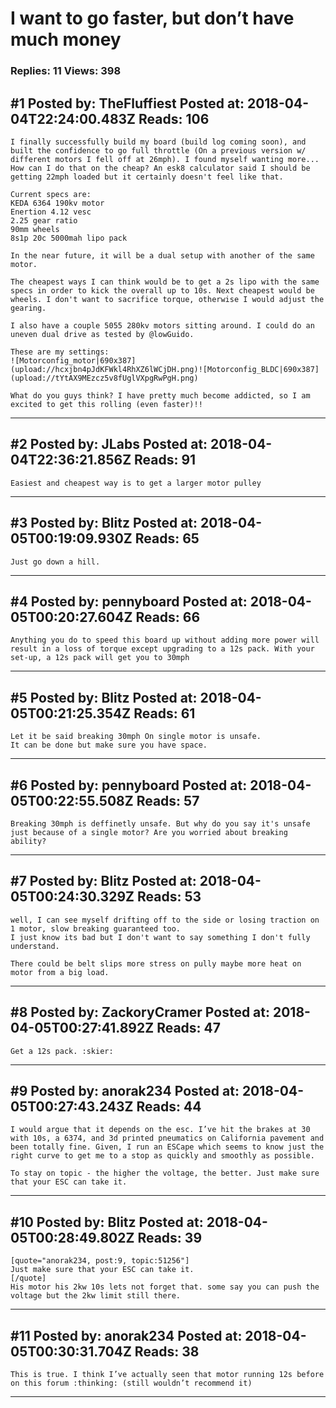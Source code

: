 # I want to go faster, but don&rsquo;t have much money

### Replies: 11 Views: 398

## \#1 Posted by: TheFluffiest Posted at: 2018-04-04T22:24:00.483Z Reads: 106

```
I finally successfully build my board (build log coming soon), and built the confidence to go full throttle (On a previous version w/ different motors I fell off at 26mph). I found myself wanting more... How can I do that on the cheap? An esk8 calculator said I should be getting 22mph loaded but it certainly doesn't feel like that.

Current specs are:
KEDA 6364 190kv motor
Enertion 4.12 vesc
2.25 gear ratio
90mm wheels
8s1p 20c 5000mah lipo pack

In the near future, it will be a dual setup with another of the same motor.

The cheapest ways I can think would be to get a 2s lipo with the same specs in order to kick the overall up to 10s. Next cheapest would be wheels. I don't want to sacrifice torque, otherwise I would adjust the gearing.

I also have a couple 5055 280kv motors sitting around. I could do an uneven dual drive as tested by @lowGuido.  

These are my settings:
![Motorconfig_motor|690x387](upload://hcxjbn4pJdKFWkl4RhXZ6lWCjDH.png)![Motorconfig_BLDC|690x387](upload://tYtAX9MEzcz5v8fUglVXpgRwPgH.png)

What do you guys think? I have pretty much become addicted, so I am excited to get this rolling (even faster)!!
```

---
## \#2 Posted by: JLabs Posted at: 2018-04-04T22:36:21.856Z Reads: 91

```
Easiest and cheapest way is to get a larger motor pulley
```

---
## \#3 Posted by: Blitz Posted at: 2018-04-05T00:19:09.930Z Reads: 65

```
Just go down a hill.
```

---
## \#4 Posted by: pennyboard Posted at: 2018-04-05T00:20:27.604Z Reads: 66

```
Anything you do to speed this board up without adding more power will result in a loss of torque except upgrading to a 12s pack. With your set-up, a 12s pack will get you to 30mph
```

---
## \#5 Posted by: Blitz Posted at: 2018-04-05T00:21:25.354Z Reads: 61

```
Let it be said breaking 30mph On single motor is unsafe.
It can be done but make sure you have space.
```

---
## \#6 Posted by: pennyboard Posted at: 2018-04-05T00:22:55.508Z Reads: 57

```
Breaking 30mph is deffinetly unsafe. But why do you say it's unsafe just because of a single motor? Are you worried about breaking ability?
```

---
## \#7 Posted by: Blitz Posted at: 2018-04-05T00:24:30.329Z Reads: 53

```
well, I can see myself drifting off to the side or losing traction on 1 motor, slow breaking guaranteed too.
I just know its bad but I don't want to say something I don't fully understand.

There could be belt slips more stress on pully maybe more heat on motor from a big load.
```

---
## \#8 Posted by: ZackoryCramer Posted at: 2018-04-05T00:27:41.892Z Reads: 47

```
Get a 12s pack. :skier:
```

---
## \#9 Posted by: anorak234 Posted at: 2018-04-05T00:27:43.243Z Reads: 44

```
I would argue that it depends on the esc. I’ve hit the brakes at 30 with 10s, a 6374, and 3d printed pneumatics on California pavement and been totally fine. Given, I run an ESCape which seems to know just the right curve to get me to a stop as quickly and smoothly as possible.

To stay on topic - the higher the voltage, the better. Just make sure that your ESC can take it.
```

---
## \#10 Posted by: Blitz Posted at: 2018-04-05T00:28:49.802Z Reads: 39

```
[quote="anorak234, post:9, topic:51256"]
Just make sure that your ESC can take it.
[/quote]
His motor his 2kw 10s lets not forget that. some say you can push the voltage but the 2kw limit still there.
```

---
## \#11 Posted by: anorak234 Posted at: 2018-04-05T00:30:31.704Z Reads: 38

```
This is true. I think I’ve actually seen that motor running 12s before on this forum :thinking: (still wouldn’t recommend it)
```

---

